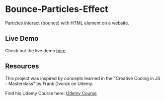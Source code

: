 # Bounce-Particles-Effect

Particles interact (bounce) with  HTML element on a website. 

## Live Demo

Check out the live demo [here](https://algomystique.github.io/Bounce-Particles-)

## Resources

This project was inspired by concepts learned in the "Creative Coding in JS - Masterclass" by Frank Dvorak on Udemy.

Find his Udemy Course here: [Udemy Course](https://www.udemy.com/user/frantisek-dvorak)
